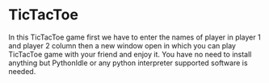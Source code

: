 # TicTacToe
In this TicTacToe game first we have to enter the names of player in player 1 and player 2 column then a new window open in which you can play TicTacToe game with your friend and enjoy it. 
You have no need to install anything but PythonIdle or any python interpreter supported software is needed.
